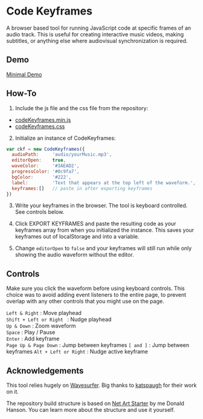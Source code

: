 # Code Keyframes

A browser based tool for running JavaScript code at specific frames of an audio track. This is useful for creating interactive music videos, making subtitles, or anything else where audiovisual synchronization is required.

## Demo

[Minimal Demo](http://gridav.net/codekeyframes-demo)

## How-To

1. Include the js file and the css file from the repository:
- [codeKeyframes.min.js](https://github.com/gridwalk/codekeyframes/releases/latest)
- [codeKeyframes.css](https://github.com/gridwalk/codekeyframes/releases/latest)

2. Initialize an instance of CodeKeyframes:

```javascript
var ckf = new CodeKeyframes({
  audioPath:     'audio/yourMusic.mp3',
  editorOpen:    true,
  waveColor:     '#3AEAD2',
  progressColor: '#0c9fa7',
  bgColor:       '#222',
  label:         'Text that appears at the top left of the waveform.',
  keyframes:[]   // paste in after exporting keyframes
})
```

3. Write your keyframes in the browser. The tool is keyboard controlled. See controls below.

4. Click EXPORT KEYFRAMES and paste the resulting code as your keyframes array from when you initialized the instance. This saves your keyframes out of localStorage and into a variable.

5. Change `editorOpen` to `false` and your keyframes will still run while only showing the audio waveform without the editor.

## Controls

Make sure you click the waveform before using keyboard controls. This choice was to avoid adding event listeners to the entire page, to prevent overlap with any other controls that you might use on the page.

`Left & Right` : Move playhead<br>
`Shift + Left or Right ` : Nudge playhead<br>
`Up & Down` : Zoom waveform<br>
`Space` : Play / Pause<br>
`Enter` : Add keyframe<br>
`Page Up & Page Down` : Jump between keyframes
`[ and ]` : Jump between keyframes
`Alt + Left or Right` : Nudge active keyframe

## Acknowledgements

This tool relies hugely on [Wavesurfer](https://wavesurfer-js.org/). Big thanks to [katspaugh](https://github.com/katspaugh/wavesurfer.js) for their work on it.

The repository build structure is based on [Net Art Starter](https://github.com/gridwalk/net-art-starter) by me Donald Hanson. You can learn more about the structure and use it yourself.
